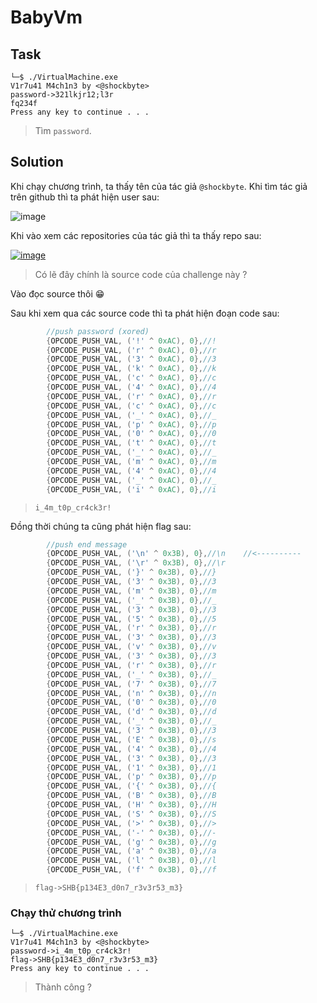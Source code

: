 # BabyVm
## Task
```
└─$ ./VirtualMachine.exe
V1r7u41 M4ch1n3 by <@shockbyte>
password->321lkjr12;l3r
fq234f
Press any key to continue . . .
```
> Tìm `password`.  

## Solution
Khi chạy chương trình, ta thấy tên của tác giả `@shockbyte`. Khi tìm tác giả trên github thì ta phát hiện user sau:  

![image](https://user-images.githubusercontent.com/44528004/123901831-f04f1080-d995-11eb-897c-2b69dd81187a.png)  

Khi vào xem các repositories của tác giả thì ta thấy repo sau:  

[![image](https://user-images.githubusercontent.com/44528004/123901881-08269480-d996-11eb-8987-9b85220afa70.png)  ](https://github.com/n30np14gu3/VirtualMachine/tree/master/VirtualMachine)
> Có lẽ đây chính là source code của challenge này ?  

Vào đọc source thôi 😁  

Sau khi xem qua các source code thì ta phát hiện đoạn code sau:  
```c
		//push password (xored)
		{OPCODE_PUSH_VAL, ('!' ^ 0xAC), 0},//!
		{OPCODE_PUSH_VAL, ('r' ^ 0xAC), 0},//r
		{OPCODE_PUSH_VAL, ('3' ^ 0xAC), 0},//3
		{OPCODE_PUSH_VAL, ('k' ^ 0xAC), 0},//k
		{OPCODE_PUSH_VAL, ('c' ^ 0xAC), 0},//c
		{OPCODE_PUSH_VAL, ('4' ^ 0xAC), 0},//4
		{OPCODE_PUSH_VAL, ('r' ^ 0xAC), 0},//r
		{OPCODE_PUSH_VAL, ('c' ^ 0xAC), 0},//c
		{OPCODE_PUSH_VAL, ('_' ^ 0xAC), 0},//_
		{OPCODE_PUSH_VAL, ('p' ^ 0xAC), 0},//p
		{OPCODE_PUSH_VAL, ('0' ^ 0xAC), 0},//0
		{OPCODE_PUSH_VAL, ('t' ^ 0xAC), 0},//t
		{OPCODE_PUSH_VAL, ('_' ^ 0xAC), 0},//_
		{OPCODE_PUSH_VAL, ('m' ^ 0xAC), 0},//m
		{OPCODE_PUSH_VAL, ('4' ^ 0xAC), 0},//4
		{OPCODE_PUSH_VAL, ('_' ^ 0xAC), 0},//_
		{OPCODE_PUSH_VAL, ('i' ^ 0xAC), 0},//i
```  
> `i_4m_t0p_cr4ck3r!`  

Đồng thời chúng ta cũng phát hiện flag sau:  
```c
		//push end message												//			|
		{OPCODE_PUSH_VAL, ('\n' ^ 0x3B), 0},//\n	//<----------
		{OPCODE_PUSH_VAL, ('\r' ^ 0x3B), 0},//\r	
		{OPCODE_PUSH_VAL, ('}' ^ 0x3B), 0},//}	
		{OPCODE_PUSH_VAL, ('3' ^ 0x3B), 0},//3
		{OPCODE_PUSH_VAL, ('m' ^ 0x3B), 0},//m
		{OPCODE_PUSH_VAL, ('_' ^ 0x3B), 0},//_
		{OPCODE_PUSH_VAL, ('3' ^ 0x3B), 0},//3
		{OPCODE_PUSH_VAL, ('5' ^ 0x3B), 0},//5
		{OPCODE_PUSH_VAL, ('r' ^ 0x3B), 0},//r
		{OPCODE_PUSH_VAL, ('3' ^ 0x3B), 0},//3
		{OPCODE_PUSH_VAL, ('v' ^ 0x3B), 0},//v
		{OPCODE_PUSH_VAL, ('3' ^ 0x3B), 0},//3
		{OPCODE_PUSH_VAL, ('r' ^ 0x3B), 0},//r
		{OPCODE_PUSH_VAL, ('_' ^ 0x3B), 0},//_
		{OPCODE_PUSH_VAL, ('7' ^ 0x3B), 0},//7
		{OPCODE_PUSH_VAL, ('n' ^ 0x3B), 0},//n
		{OPCODE_PUSH_VAL, ('0' ^ 0x3B), 0},//0
		{OPCODE_PUSH_VAL, ('d' ^ 0x3B), 0},//d
		{OPCODE_PUSH_VAL, ('_' ^ 0x3B), 0},//_
		{OPCODE_PUSH_VAL, ('3' ^ 0x3B), 0},//3
		{OPCODE_PUSH_VAL, ('E' ^ 0x3B), 0},//s
		{OPCODE_PUSH_VAL, ('4' ^ 0x3B), 0},//4
		{OPCODE_PUSH_VAL, ('3' ^ 0x3B), 0},//3
		{OPCODE_PUSH_VAL, ('1' ^ 0x3B), 0},//1
		{OPCODE_PUSH_VAL, ('p' ^ 0x3B), 0},//p
		{OPCODE_PUSH_VAL, ('{' ^ 0x3B), 0},//{
		{OPCODE_PUSH_VAL, ('B' ^ 0x3B), 0},//B
		{OPCODE_PUSH_VAL, ('H' ^ 0x3B), 0},//H
		{OPCODE_PUSH_VAL, ('S' ^ 0x3B), 0},//S
		{OPCODE_PUSH_VAL, ('>' ^ 0x3B), 0},//>
		{OPCODE_PUSH_VAL, ('-' ^ 0x3B), 0},//-
		{OPCODE_PUSH_VAL, ('g' ^ 0x3B), 0},//g
		{OPCODE_PUSH_VAL, ('a' ^ 0x3B), 0},//a
		{OPCODE_PUSH_VAL, ('l' ^ 0x3B), 0},//l
		{OPCODE_PUSH_VAL, ('f' ^ 0x3B), 0},//f
```  
> `flag->SHB{p134E3_d0n7_r3v3r53_m3}`  

### Chạy thử chương trình
```
└─$ ./VirtualMachine.exe
V1r7u41 M4ch1n3 by <@shockbyte>
password->i_4m_t0p_cr4ck3r!
flag->SHB{p134E3_d0n7_r3v3r53_m3}
Press any key to continue . . .
```
> Thành công ?







